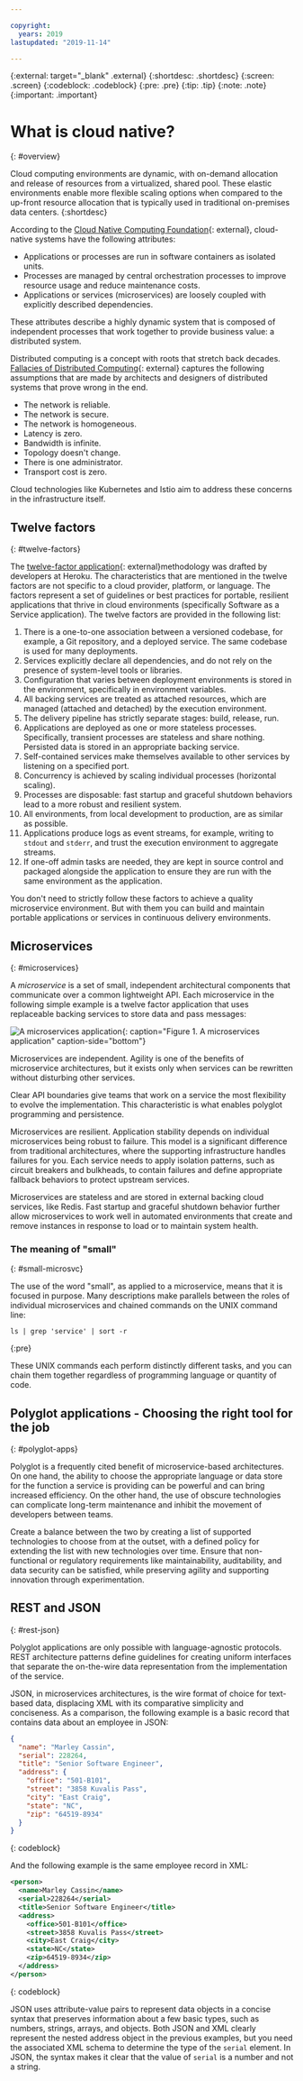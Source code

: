 ```yaml
---

copyright:
  years: 2019
lastupdated: "2019-11-14"

---
```


{:external: target="_blank" .external}
{:shortdesc: .shortdesc}
{:screen: .screen}
{:codeblock: .codeblock}
{:pre: .pre}
{:tip: .tip}
{:note: .note}
{:important: .important}

# What is cloud native?
{: #overview}

Cloud computing environments are dynamic, with on-demand allocation and release of resources from a virtualized, shared pool. These elastic environments enable more flexible scaling options when compared to the up-front resource allocation that is typically used in traditional on-premises data centers.
{:shortdesc}

According to the [Cloud Native Computing Foundation](https://github.com/cncf/foundation/blob/master/charter.md){: external}, cloud-native systems have the following attributes:

- Applications or processes are run in software containers as isolated units.
- Processes are managed by central orchestration processes to improve resource usage and reduce maintenance costs.
- Applications or services (microservices) are loosely coupled with explicitly described dependencies.

These attributes describe a highly dynamic system that is composed of independent processes that work together to provide business value: a distributed system.

Distributed computing is a concept with roots that stretch back decades. [Fallacies of Distributed Computing](http://www.rgoarchitects.com/Files/fallacies.pdf){: external} captures the following assumptions that are made by architects and designers of distributed systems that prove wrong in the end.

* The network is reliable.
* The network is secure.
* The network is homogeneous.
* Latency is zero.
* Bandwidth is infinite.
* Topology doesn't change.
* There is one administrator.
* Transport cost is zero.

Cloud technologies like Kubernetes and Istio aim to address these concerns in the infrastructure itself.

## Twelve factors
{: #twelve-factors}

The [twelve-factor application](https://12factor.net){: external}methodology was drafted by developers at Heroku. The characteristics that are mentioned in the twelve factors are not specific to a cloud provider, platform, or language. The factors represent a set of guidelines or best practices for portable, resilient applications that thrive in cloud environments (specifically Software as a Service application). The twelve factors are provided in the following list:

1. There is a one-to-one association between a versioned codebase, for example, a Git repository, and a deployed service. The same codebase is used for many deployments.
2. Services explicitly declare all dependencies, and do not rely on the presence of system-level tools or libraries.
3. Configuration that varies between deployment environments is stored in the environment, specifically in environment variables.
4. All backing services are treated as attached resources, which are managed (attached and detached) by the execution environment.
5. The delivery pipeline has strictly separate stages: build, release, run.
6. Applications are deployed as one or more stateless processes. Specifically, transient processes are stateless and share nothing. Persisted data is stored in an appropriate backing service.
7. Self-contained services make themselves available to other services by listening on a specified port.
8. Concurrency is achieved by scaling individual processes (horizontal scaling).
9. Processes are disposable: fast startup and graceful shutdown behaviors lead to a more robust and resilient system.
10. All environments, from local development to production, are as similar as possible.
11. Applications produce logs as event streams, for example, writing to `stdout` and `stderr`, and trust the execution environment to aggregate streams.
12. If one-off admin tasks are needed, they are kept in source control and packaged alongside the application to ensure they are run with the same environment as the application.

You don't need to strictly follow these factors to achieve a quality microservice environment. But with them you can build and maintain portable applications or services in continuous delivery environments.

## Microservices
{: #microservices}

A *microservice* is a set of small, independent architectural components that communicate over a common lightweight API. Each microservice in the following simple example is a twelve factor application that uses replaceable backing services to store data and pass messages:

![A microservices application](images/microservice.png "A microservices application"){: caption="Figure 1. A microservices application" caption-side="bottom"}

Microservices are independent. Agility is one of the benefits of microservice architectures, but it exists only when services can be rewritten without disturbing other services. 

Clear API boundaries give teams that work on a service the most flexibility to evolve the implementation. This characteristic is what enables polyglot programming and persistence.

Microservices are resilient. Application stability depends on individual microservices being robust to failure. This model is a significant difference from traditional architectures, where the supporting infrastructure handles failures for you. Each service needs to apply isolation patterns, such as circuit breakers and bulkheads, to contain failures and define appropriate fallback behaviors to protect upstream services.

Microservices are stateless and are stored in external backing cloud services, like Redis. Fast startup and graceful shutdown behavior further allow microservices to work well in automated environments that create and remove instances in response to load or to maintain system health.

### The meaning of "small"
{: #small-microsvc}

The use of the word "small", as applied to a microservice, means that it is focused in purpose. Many descriptions make parallels between the roles of individual microservices and chained commands on the UNIX command line:

```
ls | grep 'service' | sort -r
```
{:pre}

These UNIX commands each perform distinctly different tasks, and you can chain them together regardless of programming language or quantity of code.

## Polyglot applications - Choosing the right tool for the job
{: #polyglot-apps}

Polyglot is a frequently cited benefit of microservice-based architectures. On one hand, the ability to choose the appropriate language or data store for the function a service is providing can be powerful and can bring increased efficiency. On the other hand, the use of obscure technologies can complicate long-term maintenance and inhibit the movement of developers between teams. 

Create a balance between the two by creating a list of supported technologies to choose from at the outset, with a defined policy for extending the list with new technologies over time. Ensure that non-functional or regulatory requirements like maintainability, auditability, and data security can be satisfied, while preserving agility and supporting innovation through experimentation.

## REST and JSON
{: #rest-json}

Polyglot applications are only possible with language-agnostic protocols. REST architecture patterns define guidelines for creating uniform interfaces that separate the on-the-wire data representation from the implementation of the service.

JSON, in microservices architectures, is the wire format of choice for text-based data, displacing XML with its comparative simplicity and conciseness. As a comparison, the following example is a basic record that contains data about an employee in JSON:

```json
{
  "name": "Marley Cassin",
  "serial": 228264,
  "title": "Senior Software Engineer",
  "address": {
    "office": "501-B101",
    "street": "3858 Kuvalis Pass",
    "city": "East Craig",
    "state": "NC",
    "zip": "64519-8934"
  }
}
```
{: codeblock}

And the following example is the same employee record in XML:

```xml
<person>
  <name>Marley Cassin</name>
  <serial>228264</serial>
  <title>Senior Software Engineer</title>
  <address>
    <office>501-B101</office>
    <street>3858 Kuvalis Pass</street>
    <city>East Craig</city>
    <state>NC</state>
    <zip>64519-8934</zip>
  </address>
</person>
```
{: codeblock}

JSON uses attribute-value pairs to represent data objects in a concise syntax that preserves information about a few basic types, such as numbers, strings, arrays, and objects. Both JSON and XML clearly represent the nested address object in the previous examples, but you need the associated XML schema to determine the type of the `serial` element. In JSON, the syntax makes it clear that the value of `serial` is a number and not a string.
